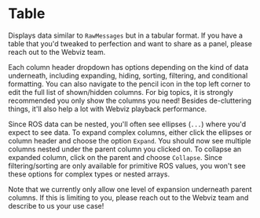 # Table

Displays data similar to `RawMessages` but in a tabular format. If you have a table that you'd tweaked to perfection and want to share as a panel, please reach out to the Webviz team.

Each column header dropdown has options depending on the kind of data underneath, including expanding, hiding, sorting, filtering, and conditional formatting. You can also navigate to the pencil icon in the top left corner to edit the full list of shown/hidden columns. For big topics, it is strongly recommended you only show the columns you need! Besides de-cluttering things, it'll also help a lot with Webviz playback performance.

Since ROS data can be nested, you'll often see ellipses (`...`) where you'd expect to see data. To expand complex columns, either click the ellipses or column header and choose the option `Expand`. You should now see multiple columns nested under the parent column you clicked on. To collapse an expanded column, click on the parent and choose `Collapse`. Since filtering/sorting are only available for primitive ROS values, you won't see these options for complex types or nested arrays.

Note that we currently only allow one level of expansion underneath parent columns. If this is limiting to you, please reach out to the Webviz team and describe to us your use case!
